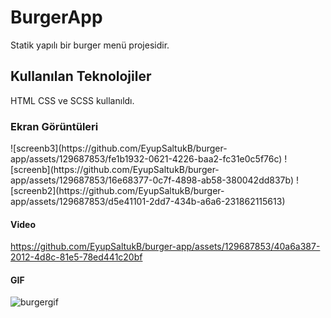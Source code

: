 <h1>BurgerApp</h1>

Statik yapılı bir burger menü projesidir.

<h2> Kullanılan Teknolojiler</h2>

HTML CSS ve SCSS kullanıldı.


<h3>Ekran Görüntüleri</h3>
![screenb3](https://github.com/EyupSaltukB/burger-app/assets/129687853/fe1b1932-0621-4226-baa2-fc31e0c5f76c)
![screenb](https://github.com/EyupSaltukB/burger-app/assets/129687853/16e68377-0c7f-4898-ab58-380042dd837b)
![screenb2](https://github.com/EyupSaltukB/burger-app/assets/129687853/d5e41101-2dd7-434b-a6a6-231862115613)

<h4> Video </h4>


https://github.com/EyupSaltukB/burger-app/assets/129687853/40a6a387-2012-4d8c-81e5-78ed441c20bf






<h4> GIF </h4>

![burgergif](https://github.com/EyupSaltukB/burger-app/assets/129687853/d889e1af-b07f-4baa-a03f-cf987932938b)
